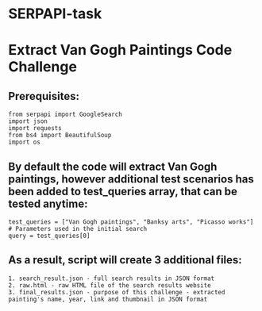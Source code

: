 # SERPAPI-task
# Extract Van Gogh Paintings Code Challenge

## Prerequisites:
```
from serpapi import GoogleSearch
import json
import requests
from bs4 import BeautifulSoup
import os
```
## By default the code will extract Van Gogh paintings, however additional test scenarios has been added to test_queries array, that can be tested anytime:

```
test_queries = ["Van Gogh paintings", "Banksy arts", "Picasso works"]
# Parameters used in the initial search
query = test_queries[0]
```

## As a result, script will create 3 additional files:
```
1. search_result.json - full search results in JSON format
2. raw.html - raw HTML file of the search results website
3. final_results.json - purpose of this challenge - extracted painting's name, year, link and thumbnail in JSON format
```


